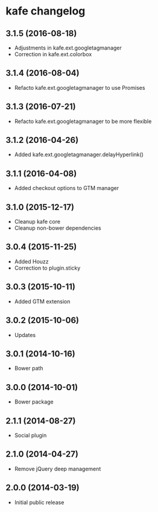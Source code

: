 # kafe changelog

## 3.1.5 (2016-08-18)
- Adjustments in kafe.ext.googletagmanager
- Correction in kafe.ext.colorbox

## 3.1.4 (2016-08-04)
- Refacto kafe.ext.googletagmanager to use Promises

## 3.1.3 (2016-07-21)
- Refacto kafe.ext.googletagmanager to be more flexible

## 3.1.2 (2016-04-26)
- Added kafe.ext.googletagmanager.delayHyperlink()

## 3.1.1 (2016-04-08)
- Added checkout options to GTM manager

## 3.1.0 (2015-12-17)
- Cleanup kafe core
- Cleanup non-bower dependencies

## 3.0.4 (2015-11-25)
- Added Houzz
- Correction to plugin.sticky

## 3.0.3 (2015-10-11)
- Added GTM extension

## 3.0.2 (2015-10-06)
- Updates

## 3.0.1 (2014-10-16)
- Bower path

## 3.0.0 (2014-10-01)
- Bower package

## 2.1.1 (2014-08-27)
- Social plugin

## 2.1.0 (2014-04-27)
- Remove jQuery deep management

## 2.0.0 (2014-03-19)
- Initial public release
